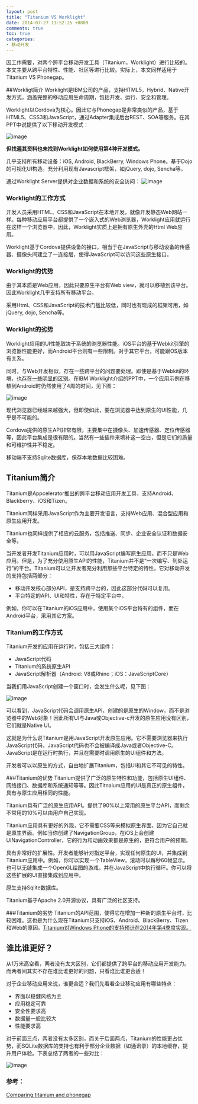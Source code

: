 ```yaml
---
layout: post
title: "Titanium VS Worklight"
date: 2014-07-27 13:52:25 +0800
comments: true
toc: true
categories: 
- 移动开发
---
```


因工作需要，对两个跨平台移动开发工具（Titanium，Worklight）进行比较的。本文主要从跨平台特性、性能、社区等进行比较。实际上，本文同样适用于Titanium VS Phonegap。

<!--more-->

##Workligt简介
Worklight是IBM公司的产品，支持HTML5，Hybrid、Native开发方式，涵盖完整的移动应用生命周期，包括开发、运行、安全和管理。

Worklight以Cordova为核心。因此它与Phonegap是非常类似的产品，基于HTML5、CSS3和JavaScript，通过Adapter集成后台REST、SOA等服务。在其PPT中说提供了以下移动开发模式：

![image](/myresource/images/image_blog_2014-07-27_15.16.22.jpg)

**但找遍其资料也未找到Worklight如何使用第4种开发模式。**

几乎支持所有移动设备：iOS, Android, BlackBerry, Windows Phone。基于Dojo的可视化UI构造。充分利用现有Javascript框架，如jQuery, dojo, Sencha等。

通过Worklight Server提供对企业数据和系统的安全访问：
![image](/myresource/images/image_blog_2014-07-27_15.10.37.jpg)

### Worklight的工作方式

开发人员采用HTML、CSS和JavaScript在本地开发，就像开发静态Web网站一样。每种移动应用平台都提供了一个嵌入式的Web浏览器，Worklight应用就运行在这样一个浏览器中，因此，Worklight实质上是拥有原生外壳的Html Web应用。

Worklight基于Cordova提供设备的接口，相当于在JavaScript与移动设备的传感器、摄像头间建立了一连接层，使得JavaScript可以访问这些原生接口。

### Worklight的优势
由于其本质是Web应用，因此只要原生平台有Web view，就可以移植到该平台。因此Worklight几乎支持所有移动平台。

采用Html、CSS和JavaScript的技术门槛比较低，同时也有现成的框架可用，如jQuery, dojo, Sencha等。

### Worklight的劣势
Worklight应用的UI性能取决于系统的浏览器性能。iOS平台的基于Webkit引擎的浏览器性能更好，而Android平台则有一些限制。对于其它平台，可能跟OS版本有关系。

同时，与Web开发相似，存在一些跨平台的问题要处理。即使是基于Webkit的环境，[也存在一些明显的区别](http://westcoastlogic.com/slides/debug-mobile/#/17)。在IBM Worklight介绍的PPT中，一个应用示例在移植到Android时仍然使用了4周的时间，见下图：

![image](/myresource/images/image_blog_2014-07-27_18.46.36.jpg)

现代浏览器已经越来越强大，但即使如此，要在浏览器中达到原生的UI性能，几乎是不可能的。

Cordova提供的原生API非常有限，主要集中在摄像头、加速传感器、定位传感器等，因此平台集成是很有限的。当然有一些插件来填补这一空白，但是它们的质量和可维护性并不稳定。

移动端不支持Sqlite数据库，保存本地数据比较困难。

## Titanium简介
Titanium是Appcelerator推出的跨平台移动应用开发工具，支持Android、Blackberry、iOS和Tizen。

Titanium同样采用JavaScript作为主要开发语言，支持Web应用、混合型应用和原生应用开发。

Titanium也同样提供了相应的云服务，包括推送、同步、企业安全认证和数据安全等。

当开发者开发Titanium应用时，可以用JavaScript编写原生应用，而不只是Web应用。但是，为了充分使用原生API的性能，Titanium并不是“一次编写、到处运行”的平台。Titanium可以让开发者充分利用那些平台特定的特性，它对移动开发的支持包括两部分：

* 移动开发核心部分API，是支持跨平台的，因此这部分代码可以复用。
* 平台特定的API、UI和特性，存在于特定平台中。

例如，你可以在Titanium的iOS应用中，使用某个iOS平台特有的组件，而在Android平台，采用其它方案。

### Titanium的工作方式
Titanium开发的应用在运行时，包括三大组件：

* JavaScript代码
* Titanium的系统原生API
* JavaScript解析器（Android: V8或Rhino；iOS：JavaScriptCore）

当我们用JavaScript创建一个窗口时，会发生什么呢，见下图：

![image](/myresource/images/images_download_attachments_35621751_create_proxy.jpg)

可以看到，JavaScript代码会调用原生API，创建的是原生的Window，而不是浏览器中的Web对象！因此所有UI与Java或Objective-c开发的原生应用没有区别，它们就是Native UI。

这就是为什么说Titanium是用JavaScript开发原生应用。它不需要浏览器来执行JavaScript代码，JavaScript代码也不会被编译成Java或者Objective-C。JavaScript是在运行时执行，并且在需要时调用原生的UI组件和方法。

开发者可以以原生的方式，自由地扩展Titanium，包括UI和其它不可见的特性。

###Titanium的优势
Titanium提供了广泛的原生特性和功能，包括原生UI组件、网络接口、数据库和系统通知等等。因此Titnaium应用的UI是真正的原生组件，具有与原生应用相同的性能。

Titanium具有广泛的原生应用API。提供了90%以上常用的原生平台API，而剩余不常用的10%可以由用户自己实现。

Titanium应用具有更好的外观，它不需要CSS等来模拟原生界面，因为它自己就是原生界面。例如当你创建了NavigationGroup，在iOS上会创建UINavigationController，它的行为和动画效果都是原生的，更符合用户的预期。

具有非常好的扩展性。开发者能够针对指定平台，实现任何原生的UI，并集成到Titanium应用中。例如，你可以实现一个TableView，滚动时以每秒60帧显示。也可以无缝集成一个OpenGL绘图的游戏，并在JavaScript中执行循环。你可以将这些扩展的UI直接集成到应用中。

原生支持Sqlite数据库。

Titanium基于Apache 2.0开源协议，具有广泛的社区支持。

###Titanium的劣势
Titanium的API范围，使得它在增加一种新的原生平台时，比较困难。这也是为什么现在Titanium只支持iOS、Android、BlackBerry、Tizen和Web的原因。[Titanium对Windows Phone的支持预计在2014年第4季度实现。](http://www.appcelerator.com/blog/2014/01/windows-8-support-whats-going-on/)

## 谁比谁更好？
从1万米高空看，两者没有太大区别，它们都提供了跨平台的移动应用开发能力。而两者间其实不存在谁比谁更好的问题，只看谁比谁更合适！

对于企业移动应用来说，谁更合适？我们先看看企业移动应用有哪些特点：

* 界面以稳健风格为主
* 应用稳定可靠
* 安全性要求高
* 数据量一般比较大
* 性能要求高

对于前面三点，两者没有太多区别，而关于后面两点，Titanium的性能更占优势，而SQLite数据库的支持也有利于部分企业数据（如通讯录）的本地缓存，提升用户体验。下表总结了两者的一些对比：

![image](/myresource/images/image_blog_2014-07-27_18.41.36.jpg)


### 参考：
[Comparing titanium and phonegap](http://www.appcelerator.com/blog/2012/05/comparing-titanium-and-phonegap/)
